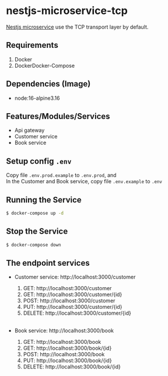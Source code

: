 # nestjs-microservice-tcp
[Nestjs microservice](https://docs.nestjs.com/microservices/basics) use the TCP transport layer by default.

## Requirements
1. Docker
2. DockerDocker-Compose

## Dependencies (Image)
- node:16-alpine3.16

## Features/Modules/Services
- Api gateway
- Customer service
- Book service

## Setup config `.env`
Copy file `.env.prod.example` to `.env.prod`, and<br>
In the Customer and Book service, copy file `.env.example` to `.env`

## Running the Service
```bash
$ docker-compose up -d
```
## Stop the Service
```bash
$ docker-compose down
```

## The endpoint services
- Customer service: http://localhost:3000/customer <br>
    1. GET: http://localhost:3000/customer
    2. GET: http://localhost:3000/customer/{id}
    3. POST: http://localhost:3000/customer
    4. PUT: http://localhost:3000/customer/{id}
    5. DELETE: http://localhost:3000/customer/{id}
    
    <br>
- Book service: http://localhost:3000/book <br>
    1. GET: http://localhost:3000/book
    2. GET: http://localhost:3000/book/{id}
    3. POST: http://localhost:3000/book
    4. PUT: http://localhost:3000/book/{id}
    5. DELETE: http://localhost:3000/book/{id}


